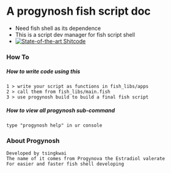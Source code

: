 A progynosh fish script doc
===========================
- Need fish shell as its dependence
- This is a script dev manager for fish script shell
- [![State-of-the-art Shitcode](https://img.shields.io/static/v1?label=State-of-the-art&message=Shitcode&color=7B5804)](https://github.com/trekhleb/state-of-the-art-shitcode)
### How To
##### How to write code using this
	1 >	write your script as functions in fish_libs/apps
	2 >	call them from fish_libs/main.fish
	3 >	use progynosh build to build a final fish script
##### How to view all progynosh sub-command
	type "progynosh help" in ur console
### About Progynosh
	Developed by tsingkwai
	The name of it comes from Progynova the Estradiol valerate
	For easier and faster fish shell developing
